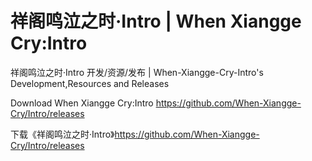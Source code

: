# 祥阁鸣泣之时·Intro | When Xiangge Cry:Intro
祥阁鸣泣之时·Intro 开发/资源/发布 | When-Xiangge-Cry-Intro's Development,Resources and Releases


Download When Xiangge Cry:Intro https://github.com/When-Xiangge-Cry/Intro/releases

下载《祥阁鸣泣之时·Intro》https://github.com/When-Xiangge-Cry/Intro/releases
